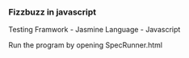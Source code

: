 ### Fizzbuzz in javascript

Testing Framwork - Jasmine 
Language - Javascript 

Run the program by opening SpecRunner.html
